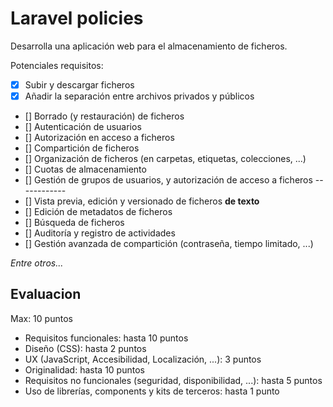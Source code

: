 # Laravel policies

Desarrolla una aplicación web para el almacenamiento de ficheros.

Potenciales requisitos:

- [X] Subir y descargar ficheros
- [X] Añadir la separación entre archivos privados y públicos
- [] Borrado (y restauración) de ficheros
- [] Autenticación de usuarios
- [] Autorización en acceso a ficheros
- [] Compartición de ficheros
- [] Organización de ficheros (en carpetas, etiquetas, colecciones, ...)
- [] Cuotas de almacenamiento
- [] Gestión de grupos de usuarios, y autorización de acceso a ficheros ------------
- [] Vista previa, edición y versionado de ficheros **de texto**
- [] Edición de metadatos de ficheros
- [] Búsqueda de ficheros
- [] Auditoría y registro de actividades
- [] Gestión avanzada de compartición (contraseña, tiempo limitado, ...)

_Entre otros..._


## Evaluacion

Max: 10 puntos

* Requisitos funcionales: hasta 10 puntos
* Diseño (CSS): hasta 2 puntos
* UX (JavaScript, Accesibilidad, Localización, ...): 3 puntos
* Originalidad: hasta 10 puntos
* Requisitos no funcionales (seguridad, disponibilidad, ...): hasta 5 puntos
* Uso de librerías, components y kits de terceros: hasta 1 punto

